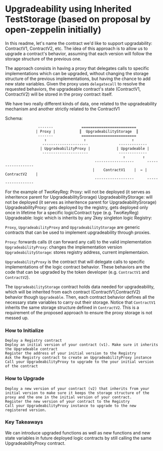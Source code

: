 # Upgradeability using Inherited TestStorage (based on proposal by open-zeppelin initially)

In this readme, let's name the contract we'd like to support upgradability: ContractV1, ContractV2, etc.
The idea of this approach is to allow us to upgrade a contract's behavior, assuming that each version will follow the 
storage structure of the previous one. 

The approach consists in having a proxy that delegates calls to specific implementations which can be upgraded, without
changing the storage structure of the previous implementations, but having the chance to add new state variables. Given
the proxy uses `delegatecall` to resolve the requested behaviors, the upgradeable contract's state (ContractV1, ContractV2) will be stored in 
the proxy contract itself. 

We have two really different kinds of data, one related to the upgradeability mechanism and another 
strictly related to the ContractV1

Schema: 
            
                   -------             =========================
                  | Proxy |           ║  UpgradeabilityStorage  ║
                   -------             =========================
                      ↑                 ↑                     ↑            
                     ---------------------              -------------
                    | UpgradeabilityProxy |            | Upgradeable |
                     ---------------------              ------------- 
                                                          ↑        ↑
                                             ------------------      ------------------
                                            |    ContractV1    |  ← |    ContractV2    |         
                                             ------------------      ------------------
                                          
For the example of TwoKeyReg:
Proxy: will not be deployed (it serves as inheritence parent for UpgradeabilitySrorage)
UpgradeabilityStorage: will not be deployed (it serves as inheritence parent for UpgradeabilitySrorage)
UpgradeabilityProxy: gets deployed by the registry, gets deployed only once in lifetime for a specific logicContract type (e.g. TwoKeyReg)
Upgradeable: logic which is inherits by any 2key singleton logic
Registry: 

`Proxy`, `UpgradeabilityProxy` and `UpgradeabilityStorage` are generic contracts that can be used to implement
upgradeability through proxies.  

`Proxy`: forwards calls (it can forward any call) to the valid implementation
`UpgradeabilityProxy`: changes the implementation version
`UpgradeabilityStorage`: stores registry address, current implementaion. 

`UpgradeabilityProxy` is the contract that will delegate calls to specific implementations of the logic contract behavior. 
These behaviors are the code that can be upgraded by the token developer (e.g. `ContractV1` and `ContractV2`). 

The `UpgradeabilityStorage` contract holds data needed for upgradeability, which will be inherited from each contract 
(ContractV1,ContractV2) behavior though `Upgradeable`. Then, each contract behavior defines all the necessary state 
variables to carry out their storage. Notice that `ContractV1` inherits the same storage structure defined in `ContractV2`. 
This is a requirement of the proposed approach to ensure the proxy storage is not messed up.


### How to Initialize

```
Deploy a Registry contract
Deploy an initial version of your contract (v1). Make sure it inherits the Upgradeable contract
Register the address of your initial version to the Registry
Ask the Registry contract to create an UpgradeabilityProxy instance
Call your UpgradeabilityProxy to upgrade to the your initial version of the contract

```
### How to Upgrade
```
Deploy a new version of your contract (v2) that inherits from your initial version to make sure it keeps the storage structure of the proxy and the one in the initial version of your contract.
Register the new version of your contract to the Registry
Call your UpgradeabilityProxy instance to upgrade to the new registered version.
```
### Key Takeaways

We can introduce upgraded functions as well as new functions and new state variables in future deployed logic contracts by still calling the same UpgradeabilityProxy contract.

